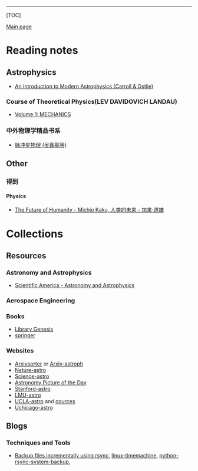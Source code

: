 ------

[TOC]

[Main page](https://rkkuang.github.io/)

# Reading notes

## Astrophysics

- [An Introduction to Modern Astrophysics (Carroll & Ostlie)](./booknotes/AnIntro2ModernAstroph.pdf)

### Course of Theoretical Physics(LEV DAVIDOVICH LANDAU)

- [Volume 1: MECHANICS](./booknotes/landau.pdf)

### 中外物理学精品书系

- [脉冲星物理 (吴鑫基等)](./booknotes/pulsar_physics.pdf)

## Other

### 得到

#### Physics

- [The Future of Humanity - Michio Kaku, 人类的未来 - 加来·道雄](./booknotes/dedao/thefuture_humanity.html)

# Collections

## Resources

### Astronomy and Astrophysics

- [Scientific America - Astronomy and Astrophysics](https://www.scientificamerican.com/article/astronomy-and-astrophysic/)

### Aerospace Engineering

### Books

- [Library Genesis](http://gen.lib.rus.ec/)
- [springer](https://link.springer.com/)

### Websites

- [Arxivsorter](https://www.arxivsorter.org) or [Arxiv-astroph](https://arxiv.org/list/astro-ph/new)
- [Nature-astro](https://www.nature.com/subjects/astronomy-and-astrophysics)
- [Science-astro](https://search.sciencemag.org/?searchTerm=astronomy%20and%20astrophysics&order=newest&limit=textFields&pageSize=10&&)
- [Astronomy Picture of the Day](https://apod.nasa.gov/apod/astropix.html)
- [Stanford-astro](https://exploredegrees.stanford.edu/schoolofhumanitiesandsciences/astronomy/)
- [LMU-astro](https://www.usm.uni-muenchen.de/people/adi/USM-Homepage/Lehre/Lehrveranstaltungen/masterofscience_en.php)
- [UCLA-astro](http://www.astro.ucla.edu/) and [cources](http://www.astro.ucla.edu/education/course.html)
- [Uchicago-astro](https://astro.uchicago.edu/courses/index.php)

## Blogs

### Techniques and Tools

- [Backup files incrementally using rsync](http://einverne.github.io/post/2017/07/rsync-introduction.html), [linux-timemachine](https://github.com/cytopia/linux-timemachine), [python-rsync-system-backup](https://github.com/xolox/python-rsync-system-backup), 